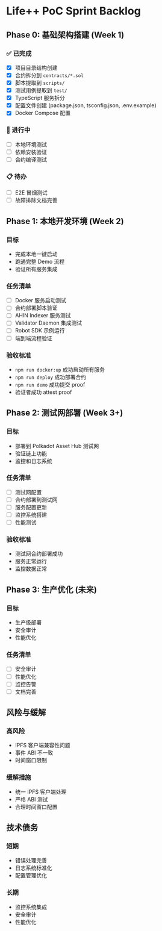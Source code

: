 # Life++ PoC Sprint Backlog

## Phase 0: 基础架构搭建 (Week 1)

### ✅ 已完成
- [x] 项目目录结构创建
- [x] 合约拆分到 `contracts/*.sol`
- [x] 脚本提取到 `scripts/`
- [x] 测试用例提取到 `test/`
- [x] TypeScript 服务拆分
- [x] 配置文件创建 (package.json, tsconfig.json, .env.example)
- [x] Docker Compose 配置

### 🔄 进行中
- [ ] 本地环境测试
- [ ] 依赖安装验证
- [ ] 合约编译测试

### 📋 待办
- [ ] E2E 冒烟测试
- [ ] 故障排除文档完善

## Phase 1: 本地开发环境 (Week 2)

### 目标
- 完成本地一键启动
- 跑通完整 Demo 流程
- 验证所有服务集成

### 任务清单
- [ ] Docker 服务启动测试
- [ ] 合约部署脚本验证
- [ ] AHIN Indexer 服务测试
- [ ] Validator Daemon 集成测试
- [ ] Robot SDK 示例运行
- [ ] 端到端流程验证

### 验收标准
- `npm run docker:up` 成功启动所有服务
- `npm run deploy` 成功部署合约
- `npm run demo` 成功提交 proof
- 验证者成功 attest proof

## Phase 2: 测试网部署 (Week 3+)

### 目标
- 部署到 Polkadot Asset Hub 测试网
- 验证链上功能
- 监控和日志系统

### 任务清单
- [ ] 测试网配置
- [ ] 合约部署到测试网
- [ ] 服务配置更新
- [ ] 监控系统搭建
- [ ] 性能测试

### 验收标准
- 测试网合约部署成功
- 服务正常运行
- 监控数据正常

## Phase 3: 生产优化 (未来)

### 目标
- 生产级部署
- 安全审计
- 性能优化

### 任务清单
- [ ] 安全审计
- [ ] 性能优化
- [ ] 监控告警
- [ ] 文档完善

## 风险与缓解

### 高风险
- IPFS 客户端兼容性问题
- 事件 ABI 不一致
- 时间窗口限制

### 缓解措施
- 统一 IPFS 客户端处理
- 严格 ABI 测试
- 合理时间窗口配置

## 技术债务

### 短期
- 错误处理完善
- 日志系统标准化
- 配置管理优化

### 长期
- 监控系统集成
- 安全审计
- 性能优化
